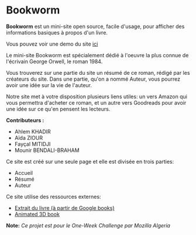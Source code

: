 Bookworm
========

**Bookworm** est un mini-site open source, facile d'usage, pour afficher des informations basiques à propos d'un livre.

Vous pouvez voir une demo du site [ici](http://fm94.github.com/bookworm)

Le mini-site Bookworm est spécialement dédié à l'oeuvre la plus connue de l'écrivain George Orwell, le roman 1984. 

Vous trouverez sur une partie du site un résumé de ce roman, rédigé par les créateurs du site. Dans une partie, qu'on a nommé Auteur, vous pourrez avoir une idée sur la vie de l'auteur.

Notre site met à votre disposition plusieurs liens utiles: un vers Amazon qui vous permettra d'acheter ce roman, et un autre vers Goodreads pour avoir une idée sur ce qu'en pensent les lecteurs.

**Contributeurs :**

* Ahlem KHADIR
* Aïda ZIOUR
* Fayçal MITIDJI
* Mounir BENDALI-BRAHAM

Ce site est créé sur une seule page et elle est divisée en trois parties:
- Accueil
- Résumé
- Auteur

Ce site utilise des ressources externes: 
- [Extrait du livre (à partir de Google books)](http://ww2.ac-poitiers.fr/histoire-arts/IMG/pdf/extrait_1984_Orwell.pdf)
- [Animated 3D book](http://tympanus.net/Development/AnimatedBooks/index.html)

**Note:** *Ce projet est pour le One-Week Challenge par Mozilla Algeria*
